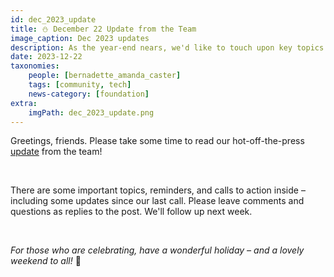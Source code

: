 ```yaml
---
id: dec_2023_update
title: ⛄️ December 22 Update from the Team
image_caption: Dec 2023 updates
description: As the year-end nears, we'd like to touch upon key topics. Please review the latest updates since our last community call.
date: 2023-12-22
taxonomies:
    people: [bernadette_amanda_caster]
    tags: [community, tech]
    news-category: [foundation]
extra:
    imgPath: dec_2023_update.png
---
```


Greetings, friends. Please take some time to read our hot-off-the-press [update](https://forum.threefold.io/t/december-22-2023-update-from-the-team/4170) from the team!

<br/>

There are some important topics, reminders, and calls to action inside – including some updates since our last call. Please leave comments and questions as replies to the post. We'll follow up next week.

<br/>

*For those who are celebrating, have a wonderful holiday – and a lovely weekend to all!* 🎄